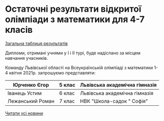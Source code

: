 # Остаточні результати відкритої олімпіади з математики для 4-7 класів

[Загальна таблиця результатів](/images/blog/остаточні-результати-відкритої-олімпіади-з-математики-для-4/остаточні-результати_4-7кл_2021.jpg)

Дипломи, отримані учнями у І і ІІ турі, буде надіслано за місцем навчання учасників.

Команду Львівської області на Всеукраїнській олімпіаді з математики 1-4 квітня 2021р. запрошуємо представляти:

|   Юрченко Єгор   | 5 клас | Львівська академічна гімназія |
| ---------------- | ------ | ----------------------------- |
|  Іванець Устим   | 6 клас | Львівська академічна гімназія |
| Лежанський Роман | 7 клас |   НВК "Школа-садок " Софія"   |


[Читати усі новини](/news)

